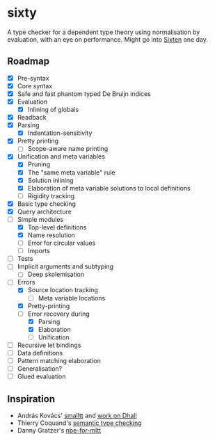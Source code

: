 # sixty

A type checker for a dependent type theory using normalisation by evaluation,
with an eye on performance.
Might go into [Sixten](https://github.com/ollef/sixten) one day.

## Roadmap

- [x] Pre-syntax
- [x] Core syntax
- [x] Safe and fast phantom typed De Bruijn indices
- [x] Evaluation
  - [x] Inlining of globals
- [x] Readback
- [x] Parsing
  - [x] Indentation-sensitivity
- [x] Pretty printing
  - [ ] Scope-aware name printing
- [x] Unification and meta variables
  - [x] Pruning
  - [x] The "same meta variable" rule
  - [x] Solution inlining
  - [x] Elaboration of meta variable solutions to local definitions
  - [ ] Rigidity tracking
- [x] Basic type checking
- [x] Query architecture
- [ ] Simple modules
  - [x] Top-level definitions
  - [x] Name resolution
  - [ ] Error for circular values
  - [ ] Imports
- [ ] Tests
- [ ] Implicit arguments and subtyping
  - [ ] Deep skolemisation
- [ ] Errors
  - [x] Source location tracking
    - [ ] Meta variable locations
  - [x] Pretty-printing
  - [ ] Error recovery during
    - [x] Parsing
    - [x] Elaboration
    - [ ] Unification
- [ ] Recursive let bindings
- [ ] Data definitions
- [ ] Pattern matching elaboration
- [ ] Generalisation?
- [ ] Glued evaluation

## Inspiration

* András Kovács' [smalltt](https://github.com/AndrasKovacs/smalltt) and [work on Dhall](https://discourse.dhall-lang.org/t/nbe-type-checking-conversion-checking/55)
* Thierry Coquand's [semantic type checking](http://www.cse.chalmers.se/~coquand/type.ps)
* Danny Gratzer's [nbe-for-mltt](https://github.com/jozefg/nbe-for-mltt)
